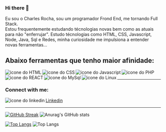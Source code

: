  ### Hi there 👋

Eu sou o Charles Rocha, sou um programador Frond End, me tornando Full Stack. <br/>Estou frequentemente estudando técnologias novas bem como as atuais para não "enferrujar".
Estudo técnologias como HTML, CSS, Javascript, Node, Java, Sql e Redes, minha curiosidade me impulsiona a entender novas ferramentas...

## Abaixo ferramentas que tenho maior afinidade:

 <img align="left" background="white" target="_blank" alt="icone do HTML" src="https://img.shields.io/badge/html5-%23E34F26.svg?style=for-the-badge&logo=html5&logoColor=white" /> 
 <img align="left" background="white" target="_blank" alt="icone do CSS" src="https://img.shields.io/badge/css3-%231572B6.svg?style=for-the-badge&logo=css3&logoColor=white" /> 
 <img align="left" background="white" target="_blank" alt="icone do Javascript" src="https://img.shields.io/badge/javascript-%23323330.svg?style=for-the-badge&logo=javascript&logoColor=%23F7DF1E"/> 
 <img align="left" background="white" target="_blank" alt="icone do PHP" src="https://img.shields.io/badge/php-%23777BB4.svg?style=for-the-badge&logo=php&logoColor=white" />
 <img align="left" background="white" target="_blank" alt="icone do REACT" src="https://img.shields.io/badge/react-%2320232a.svg?style=for-the-badge&logo=react&logoColor=%2361DAFB" /> 
 <img align="left" background="white" target="_blank" alt="icone do MySql" src="https://img.shields.io/badge/mysql-%2300f.svg?style=for-the-badge&logo=mysql&logoColor=white" />
 <img align="left" background="white" target="_blank" alt="icone do Linux" src="https://img.shields.io/badge/Linux-FCC624?style=for-the-badge&logo=linux&logoColor=black" /> 
 
<br/>
<hr/>

### Connect with me:
  <a href="https://www.linkedin.com/in/charles-rocha6307b31ab/">
    <img align="left" background="white" target="_blank" alt="icone do linkedin" src="https://img.shields.io/badge/linkedin-%230077B5.svg?style=for-the-badge&logo=linkedin&logoColor=white" />
    <p>Linkedin</p>
  </a>
<p></p>

<hr/>

 [![GitHub Streak](https://github-readme-streak-stats.herokuapp.com/?user=charlescript)](https://git.io/streak-stats)  ![Anurag's GitHub stats](https://github-readme-stats.vercel.app/api?username=charlescript&show_icons=true&theme=transparent)



[![Top Langs](https://github-readme-stats.vercel.app/api/top-langs/?username=charlescript)](https://github.com/charlescript/github-readme-stats)    ![Top Langs](https://github-readme-stats.vercel.app/api/top-langs/?username=charlescript&hide_progress=true)





